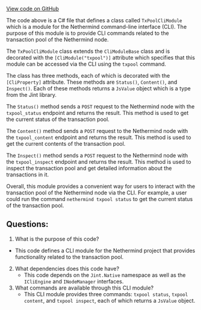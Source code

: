 [View code on GitHub](https://github.com/NethermindEth/nethermind/src/Nethermind/Nethermind.Cli/Modules/TxPoolCliModule.cs)

The code above is a C# file that defines a class called `TxPoolCliModule` which is a module for the Nethermind command-line interface (CLI). The purpose of this module is to provide CLI commands related to the transaction pool of the Nethermind node. 

The `TxPoolCliModule` class extends the `CliModuleBase` class and is decorated with the `[CliModule("txpool")]` attribute which specifies that this module can be accessed via the CLI using the `txpool` command. 

The class has three methods, each of which is decorated with the `[CliProperty]` attribute. These methods are `Status()`, `Content()`, and `Inspect()`. Each of these methods returns a `JsValue` object which is a type from the Jint library. 

The `Status()` method sends a `POST` request to the Nethermind node with the `txpool_status` endpoint and returns the result. This method is used to get the current status of the transaction pool. 

The `Content()` method sends a `POST` request to the Nethermind node with the `txpool_content` endpoint and returns the result. This method is used to get the current contents of the transaction pool. 

The `Inspect()` method sends a `POST` request to the Nethermind node with the `txpool_inspect` endpoint and returns the result. This method is used to inspect the transaction pool and get detailed information about the transactions in it. 

Overall, this module provides a convenient way for users to interact with the transaction pool of the Nethermind node via the CLI. For example, a user could run the command `nethermind txpool status` to get the current status of the transaction pool.
## Questions: 
 1. What is the purpose of this code?
   - This code defines a CLI module for the Nethermind project that provides functionality related to the transaction pool.
2. What dependencies does this code have?
   - This code depends on the `Jint.Native` namespace as well as the `ICliEngine` and `INodeManager` interfaces.
3. What commands are available through this CLI module?
   - This CLI module provides three commands: `txpool status`, `txpool content`, and `txpool inspect`, each of which returns a `JsValue` object.